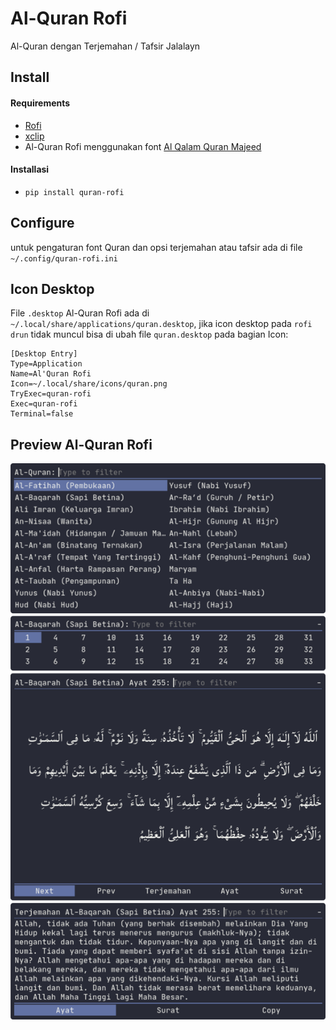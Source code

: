 # Al-Quran Rofi
Al-Quran dengan Terjemahan / Tafsir Jalalayn

## Install
#### Requirements
- [Rofi](https://github.com/davatorium/rofi)
- [xclip](https://github.com/astrand/xclip)
- Al-Quran Rofi menggunakan font [Al Qalam Quran Majeed](https://github.com/nesstero/Al-Quran-Rofi/raw/master/quran_rofi/Font/Al%20Qalam%20Quran%20Majeed.ttf)
#### Installasi
- `pip install quran-rofi`

## Configure
untuk pengaturan font Quran dan opsi terjemahan atau tafsir ada di file `~/.config/quran-rofi.ini`

## Icon Desktop
File `.desktop` Al-Quran Rofi ada di `~/.local/share/applications/quran.desktop`, jika icon desktop pada `rofi drun` tidak muncul bisa di ubah file `quran.desktop` pada bagian Icon:
```
[Desktop Entry]
Type=Application
Name=Al'Quran Rofi
Icon=~/.local/share/icons/quran.png
TryExec=quran-rofi
Exec=quran-rofi
Terminal=false
```

## Preview Al-Quran Rofi
![Al-Quran Rofi](https://github.com/nesstero/Al-Quran-Rofi/raw/master/ss.png)

